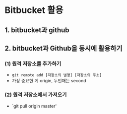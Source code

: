 # Bitbucket 활용

## 1. bitbucket과 github

## 2. bitbucket과 Github을 동시에 활용하기

### (1) 원격 저장소를 추가하기
- `git remote add [저장소의 별명] [저장소의 주소]`
- 가장 중요한 게 origin, 두번재는 second

### (2) 원격 저장소에서 가져오기
- `git pull origin master'
